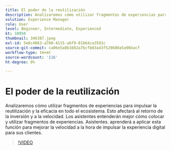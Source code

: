 ```yaml
---
title: El poder de la reutilización
description: Analizaremos cómo utilizar fragmentos de experiencias para impulsar la reutilización y la eficacia en todo el ecosistema.  Esto afectará al retorno de la inversión y a la velocidad.  Los asistentes entenderán mejor cómo colocar y utilizar fragmentos de experiencias. Asistentes. aprenderá a aplicar esta función para mejorar la velocidad a la hora de impulsar la experiencia digital para sus clientes.
solution: Experience Manager
role: User
level: Beginner, Intermediate, Experienced
kt: 10950
thumbnail: 346387.jpeg
exl-id: 5e6c4863-a700-4115-a6f9-81b64ca3591c
source-git-commit: ca06e5a8b1602a7bcfb83a43f529680a5a96bacf
workflow-type: tm+mt
source-wordcount: '116'
ht-degree: 0%

---
```


# El poder de la reutilización

Analizaremos cómo utilizar fragmentos de experiencias para impulsar la reutilización y la eficacia en todo el ecosistema.  Esto afectará al retorno de la inversión y a la velocidad.  Los asistentes entenderán mejor cómo colocar y utilizar fragmentos de experiencias. Asistentes. aprenderá a aplicar esta función para mejorar la velocidad a la hora de impulsar la experiencia digital para sus clientes.

>[!VIDEO](https://video.tv.adobe.com/v/346387/?quality=12&learn=on)
